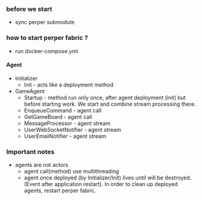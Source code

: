 ### before we start
- sync perper submodule

### how to start perper fabric ?
- run docker-compose.yml

#### Agent
- Initializer
  - Init - acts like a deployment method 
- GameAgent
  - Startup - method run only once, after agent deployment (init) but before starting work. We start and combine stream processing there.
  - EnqueueCommand - agent call
  - GetGameBoard - agent call
  - MessageProcessor - agent stream
  - UserWebSocketNotifier - agent stream
  - UserEmailNotifier - agent stream

### Important notes
- agents are not actors
  - agent call(method) use multithreading
  - agent once deployed (by Initializer/Init) lives until will be destroyed. (Event after application restart). In order to clean up deployed agents, restart perper fabric.